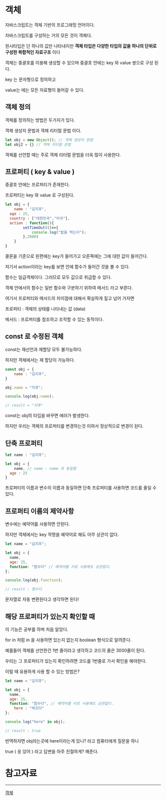 # 객체

자바스크립트는 객체 기반의 프로그래밍 언어이다.

자바스크립트를 구성하는 거의 모든 것이 객체다.

원시타입은 단 하나의 값만 나타내지만 **객체 타입은 다양한 타입의 값을 하나의 단위로 구성한 복합적인 자료구조** 이다

객체는 중괄호를 이용해 생성할 수 있으며 중괄호 안에는 key 와 value 쌍으로 구성 된다.

key 는 문자형으로 정의하고

value는 에는 모든 자료형이 들어갈 수 있다.

## 객체 정의

객체를 정의하는 방법은 두가지가 있다.

객체 생성자 문법과 객체 리터럴 문법 이다.

```jsx
let obj = new Object(); // 객체 생성자 문법
let obj2 = {} // 객체 리터럴 문법
```

객체를 선언할 때는 주로 객체 리터럴 문법을 더욱 많이 사용한다.

## 프로퍼티 ( key & value )

중괄호 안에는 프로퍼티가 존재한다.

프로퍼티는 key 와 value 로 구성된다.

```jsx
let obj = {
	name : "김지후",
  age : 25,
  country : ["대한민국","미국"],
  action : function(){
		setTimeOut(()=>{
			console.log("밥을 먹는다");
		},2000)
	}
}
```

콜론을 기준으로 왼편에는 key가 들어가고 오른쪽에는 그에 대한 값이 들어간다.

저기서 action이라는 key를 보면 안에 함수가 들어간 것을 볼 수 있다.

함수는 일급객체이다. 그러므로 모두 값으로 취급할 수 있다.

객체 안에서의 함수는 일반 함수와 구분하기 위하여 메서드 라고 부른다.

여기서 프로퍼티와 메서드의 차이점에 대해서 확실하게 짚고 넘어 가자면

프로퍼티 : 객체의 상태를 나타내는 값 (data)

메서드 : 프로퍼티를 참조하고 조작할 수 있는 동작이다.

## const 로 수정된 객체

const는 재선언과 재할당 모두 불가능하다.

하지만 객체에서는 재 할당이 가능하다.

```jsx
const obj = {
	name : "김지후",
}

obj.name = "지후";

console.log(obj.name);

// result = "지후"
```

const는 obj의 타입을 바꾸면 에러가 발생한다.

하지만 우리는 객체의 프로퍼티를 변경하는것 이여서 정상적으로 변경이 된다.

## 단축 프로퍼티

```jsx
let name : "김지후";

let obj = {
	name, // name : name 과 동일함
  age : 25
}
```

프로퍼티의 이름과 변수의 이름과 동일하면 단축 프로퍼티를 사용하면 코드를 줄일 수 있다.

## 프로퍼티 이름의 제약사항

변수에는 예약어를 사용하면 안된다.

하지만 객체에서는 key 작명을 예약어로 해도 아무 상관이 없다.

```jsx
let name = "김지후";

let obj = {
  name,
  age: 25,
  function: "함수다" // 예약어를 키로 사용해도 상관없다.
};

console.log(obj.function);

// result : 함수다
```

문자열로 자동 변환된다고 생각하면 된다!

## 해당 프로퍼티가 있는지 확인할 때

이 기능은 공부를 하며 처음 알았다.

for in 처럼 in 을 사용하면 있는지 없는지 boolean 형식으로 알려준다.

예를들어 객체를 선언한건 1번 줄이라고 생각하고 코드의 줄은 3000줄이 된다.

우리는 그 프로퍼티가 있는지 확인하려면 코드를 1번줄로 가서 확인을 해야한다.

이럴 때 유용하게 사용 할 수 있는 방법은?

```jsx
let name = "김지후";

let obj = {
  name,
  age: 25,
  function: "함수다", // 예약어를 키로 사용해도 상관없다.
	here : "여깃다"
};

console.log("here" in obj);

// result : true 
```

번역하자면 obj라는곳에 here이라는게 있니? 라고 컴퓨터에게 질문을 하니

true ( 응 있어 ) 라고 답변을 아주 친절하게? 해준다.

# 참고자료
---
[객체](https://ko.javascript.info/object)